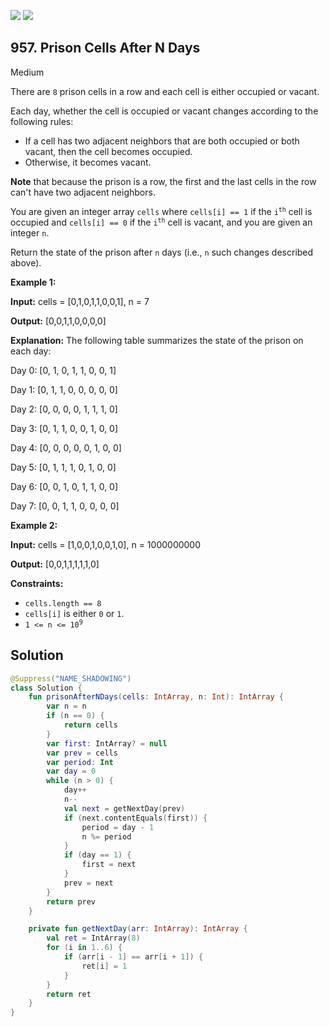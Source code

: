 [![](https://img.shields.io/github/stars/javadev/LeetCode-in-Kotlin?label=Stars&style=flat-square)](https://github.com/javadev/LeetCode-in-Kotlin)
[![](https://img.shields.io/github/forks/javadev/LeetCode-in-Kotlin?label=Fork%20me%20on%20GitHub%20&style=flat-square)](https://github.com/javadev/LeetCode-in-Kotlin/fork)

## 957\. Prison Cells After N Days

Medium

There are `8` prison cells in a row and each cell is either occupied or vacant.

Each day, whether the cell is occupied or vacant changes according to the following rules:

*   If a cell has two adjacent neighbors that are both occupied or both vacant, then the cell becomes occupied.
*   Otherwise, it becomes vacant.

**Note** that because the prison is a row, the first and the last cells in the row can't have two adjacent neighbors.

You are given an integer array `cells` where `cells[i] == 1` if the <code>i<sup>th</sup></code> cell is occupied and `cells[i] == 0` if the <code>i<sup>th</sup></code> cell is vacant, and you are given an integer `n`.

Return the state of the prison after `n` days (i.e., `n` such changes described above).

**Example 1:**

**Input:** cells = [0,1,0,1,1,0,0,1], n = 7

**Output:** [0,0,1,1,0,0,0,0]

**Explanation:** The following table summarizes the state of the prison on each day: 

Day 0: [0, 1, 0, 1, 1, 0, 0, 1] 

Day 1: [0, 1, 1, 0, 0, 0, 0, 0] 

Day 2: [0, 0, 0, 0, 1, 1, 1, 0] 

Day 3: [0, 1, 1, 0, 0, 1, 0, 0] 

Day 4: [0, 0, 0, 0, 0, 1, 0, 0] 

Day 5: [0, 1, 1, 1, 0, 1, 0, 0] 

Day 6: [0, 0, 1, 0, 1, 1, 0, 0] 

Day 7: [0, 0, 1, 1, 0, 0, 0, 0]

**Example 2:**

**Input:** cells = [1,0,0,1,0,0,1,0], n = 1000000000

**Output:** [0,0,1,1,1,1,1,0]

**Constraints:**

*   `cells.length == 8`
*   `cells[i]` is either `0` or `1`.
*   <code>1 <= n <= 10<sup>9</sup></code>

## Solution

```kotlin
@Suppress("NAME_SHADOWING")
class Solution {
    fun prisonAfterNDays(cells: IntArray, n: Int): IntArray {
        var n = n
        if (n == 0) {
            return cells
        }
        var first: IntArray? = null
        var prev = cells
        var period: Int
        var day = 0
        while (n > 0) {
            day++
            n--
            val next = getNextDay(prev)
            if (next.contentEquals(first)) {
                period = day - 1
                n %= period
            }
            if (day == 1) {
                first = next
            }
            prev = next
        }
        return prev
    }

    private fun getNextDay(arr: IntArray): IntArray {
        val ret = IntArray(8)
        for (i in 1..6) {
            if (arr[i - 1] == arr[i + 1]) {
                ret[i] = 1
            }
        }
        return ret
    }
}
```